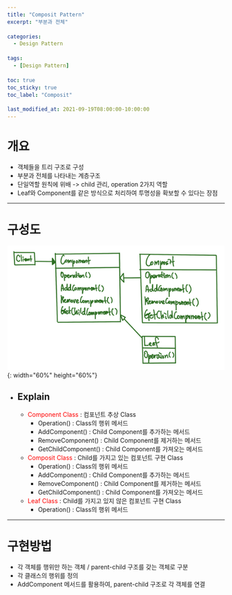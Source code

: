 ```yaml
---
title: "Composit Pattern"
excerpt: "부분과 전체" 

categories:
  - Design Pattern

tags:
  - [Design Pattern]

toc: true
toc_sticky: true
toc_label: "Composit"

last_modified_at: 2021-09-19T08:00:00-10:00:00
---
```



# 개요
 - 객체들을 트리 구조로 구성
 - 부분과 전체를 나타내는 계층구조
 - 단일역할 원칙에 위배 -> child 관리, operation 2가지 역할
 - Leaf와 Component를 같은 방식으로 처리하여 투명성을 확보할 수 있다는 장점

---

# 구성도
  ![image](/assets/images/DesignPattern/CompositPattern.png){: width="60%" height="60%"}  

 - ## Explain
   - <span style="color:red">Component Class</span> : 컴포넌트 추상 Class
     - Operation() : Class의 행위 메서드
     - AddComponent() : Child Component를 추가하는 메서드
     - RemoveComponent() : Child Component를 제거하는 메서드
     - GetChildComponent() : Child Component를 가져오는 메서드
   - <span style="color:red">Composit Class</span> : Child를 가지고 있는 컴포넌트 구현 Class
     - Operation() : Class의 행위 메서드
     - AddComponent() : Child Component를 추가하는 메서드
     - RemoveComponent() : Child Component를 제거하는 메서드
     - GetChildComponent() : Child Component를 가져오는 메서드
   - <span style="color:red">Leaf Class</span> : Child를 가지고 있지 않은 컴포넌트 구현 Class
     - Operation() : Class의 행위 메서드
   
---

# 구현방법
 - 각 객체를 행위만 하는 객체 / parent-child 구조를 갖는 객체로 구분
 - 각 클래스의 행위를 정의
 - AddComponent 메서드를 활용하여, parent-child 구조로 각 객체를 연결
